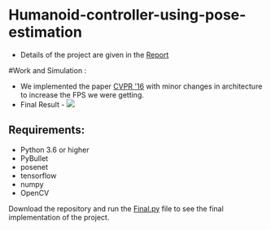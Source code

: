 # Humanoid-controller-using-pose-estimation
* Details of the project are given in the [Report](https://github.com/pi-sharan/Mime-Bot-using-Human-Pose-Estimation/blob/main/Report%20Human%20Pose%20Est.pdf)

#Work and Simulation :
* We implemented the paper [CVPR '16](https://arxiv.org/pdf/1602.00134.pdf) with minor changes in architecture to increase the FPS we were getting.
* Final Result - 
![](https://github.com/pi-sharan/Mime-Bot-using-Human-Pose-Estimation/blob/main/humanoid_control.gif)

## Requirements:
* Python 3.6 or higher
* PyBullet
* posenet
* tensorflow
* numpy
* OpenCV

Download the repository and run the [Final.py](https://github.com/pi-sharan/Mime-Bot-using-Human-Pose-Estimation/blob/main/Final.py) file to see the final implementation of the project.
